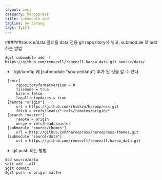```yaml
---
layout: post
category: haroopress
title: submodule add
tagline: by JSYang
tags: [git]
---
```


######source/data 폴더를 data 전용 git repository에 넣고, submodule 로 add 하는 방법

~~~~~~~~
$git submodule add -f https://github.com/reneezll/reneezll.haroo_data.git source/data/
~~~~~~~~

* ./git/config 에 [submodule "source/data"] 추가 된 것을 알 수 있다.

~~~~~~~~
 [core]
     repositoryformatversion = 0
     filemode = true
     bare = false
     logallrefupdates = true
 [remote "origin"]
     url = https://github.com/rhiokim/haroopress.git
     fetch = +refs/heads/*:refs/remotes/origin/*
 [branch "master"]
     remote = origin
     merge = refs/heads/master
 [submodule "source/themes"]
     url = http://github.com/haroopress/haroopress-themes.git
 [submodule "source/data"]
     url = https://github.com/reneezll/reneezll.haroo_data.git
~~~~~~~~

* git push 하는 방법

~~~~~~~~
$cd source/data
$git add --all
$git commit
$git push -u origin master
~~~~~~~~
